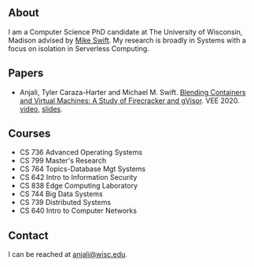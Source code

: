 ## About

I am a Computer Science PhD candidate at The University of Wisconsin, Madison advised by [Mike Swift](http://pages.cs.wisc.edu/~swift/). My research is broadly in Systems with a focus on isolation in Serverless Computing.


## Papers
- Anjali, Tyler Caraza-Harter and Michael M. Swift. [Blending Containers and Virtual Machines: A Study of Firecracker and gVisor](http://www.cs.wisc.edu/multifacet/papers/vee20_blending.pdf). VEE 2020. [video](https://www.youtube.com/watch?v=qSXbsdr08CQ), [slides](http://www.cs.wisc.edu/multifacet/papers/vee20_blending_talk.pdf).

## Courses
- CS 736 Advanced Operating Systems
- CS 799 Master's Research
- CS 764 Topics-Database Mgt Systems
- CS 642 Intro to Information Security
- CS 838 Edge Computing Laboratory
- CS 744 Big Data Systems
- CS 739 Distributed Systems
- CS 640 Intro to Computer Networks

## Contact
I can be reached at <anjali@wisc.edu>.
